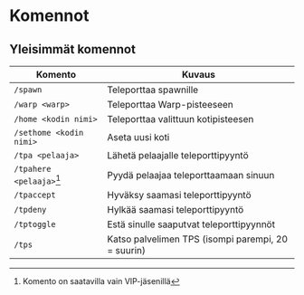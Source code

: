 # Komennot

## Yleisimmät komennot
| Komento                  | Kuvaus                                             |
|--------------------------|----------------------------------------------------|
| `/spawn`                 | Teleporttaa spawnille                              |
| `/warp <warp>`           | Teleporttaa Warp-pisteeseen                        |
| `/home <kodin nimi>`     | Teleporttaa valittuun kotipisteesen                | 
| `/sethome <kodin nimi>`  | Aseta uusi koti                                    |
| `/tpa <pelaaja>`         | Lähetä pelaajalle teleporttipyyntö                 |
| `/tpahere <pelaaja>`[^1] | Pyydä pelaajaa teleporttaamaan sinuun              |
| `/tpaccept`              | Hyväksy saamasi teleporttipyyntö                   |
| `/tpdeny`                | Hylkää saamasi teleporttipyyntö                    |
| `/tptoggle`              | Estä sinulle saaputvat teleporttipyynnöt           |
| `/tps`                   | Katso palvelimen TPS (isompi parempi, 20 = suurin) |

[^1]: Komento on saatavilla vain VIP-jäsenillä